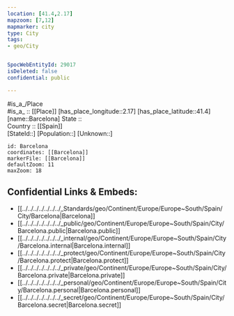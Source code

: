 ```yaml
---
location: [41.4,2.17] 
mapzoom: [7,12] 
mapmarker: city 
type: City
tags:
- geo/City


SpocWebEntityId: 29017
isDeleted: false
confidential: public

---
```

#is_a_/Place  
#is_a_ :: [[Place]] 
[has_place_longitude::2.17] 
[has_place_latitude::41.4] 
[name::Barcelona] 
State ::  
Country :: [[Spain]]  
[StateId::] 
[Population::] 
[Unknown::] 


```leaflet
id: Barcelona
coordinates: [[Barcelona]] 
markerFile: [[Barcelona]] 
defaultZoom: 11 
maxZoom: 18
```


## Confidential Links & Embeds: 
- [[../../../../../../../_Standards/geo/Continent/Europe/Europe~South/Spain/City/Barcelona|Barcelona]] 
- [[../../../../../../../_public/geo/Continent/Europe/Europe~South/Spain/City/Barcelona.public|Barcelona.public]] 
- [[../../../../../../../_internal/geo/Continent/Europe/Europe~South/Spain/City/Barcelona.internal|Barcelona.internal]] 
- [[../../../../../../../_protect/geo/Continent/Europe/Europe~South/Spain/City/Barcelona.protect|Barcelona.protect]] 
- [[../../../../../../../_private/geo/Continent/Europe/Europe~South/Spain/City/Barcelona.private|Barcelona.private]] 
- [[../../../../../../../_personal/geo/Continent/Europe/Europe~South/Spain/City/Barcelona.personal|Barcelona.personal]] 
- [[../../../../../../../_secret/geo/Continent/Europe/Europe~South/Spain/City/Barcelona.secret|Barcelona.secret]] 

